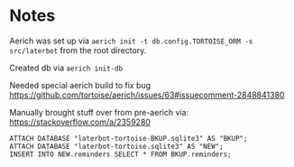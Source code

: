 # Notes

Aerich was set up via `aerich init -t db.config.TORTOISE_ORM -s src/laterbot` from the root directory.

Created db via `aerich init-db`

Needed special aerich build to fix bug <https://github.com/tortoise/aerich/issues/63#issuecomment-2848841380>

Manually brought stuff over from pre-aerich via: <https://stackoverflow.com/a/2359280>

```sqlite
ATTACH DATABASE "laterbot-tortoise-BKUP.sqlite3" AS "BKUP";
ATTACH DATABASE "laterbot-tortoise.sqlite3" AS "NEW";
INSERT INTO NEW.reminders SELECT * FROM BKUP.reminders;
```
